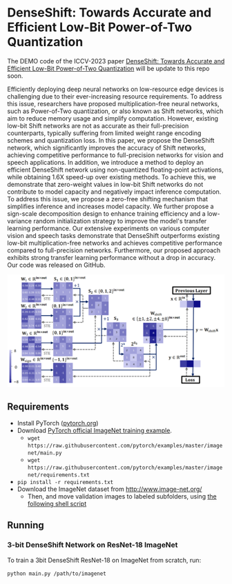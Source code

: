 # DenseShift: Towards Accurate and Efficient Low-Bit Power-of-Two Quantization

The DEMO code of the ICCV-2023 paper [DenseShift: Towards Accurate and Efficient Low-Bit Power-of-Two Quantization](https://openaccess.thecvf.com/content/ICCV2023/html/Li_DenseShift_Towards_Accurate_and_Efficient_Low-Bit_Power-of-Two_Quantization_ICCV_2023_paper.html) will be update to this repo soon.

Efficiently deploying deep neural networks on low-resource edge devices is challenging due to their ever-increasing resource requirements. To address this issue, researchers have proposed multiplication-free neural networks, such as Power-of-Two quantization, or also known as Shift networks, which aim to reduce memory usage and simplify computation. However, existing low-bit Shift networks are not as accurate as their full-precision counterparts, typically suffering from limited weight range encoding schemes and quantization loss. In this paper, we propose the DenseShift network, which significantly improves the accuracy of Shift networks, achieving competitive performance to full-precision networks for vision and speech applications. In addition, we introduce a method to deploy an efficient DenseShift network using non-quantized floating-point activations, while obtaining 1.6X speed-up over existing methods. To achieve this, we demonstrate that zero-weight values in low-bit Shift networks do not contribute to model capacity and negatively impact inference computation. To address this issue, we propose a zero-free shifting mechanism that simplifies inference and increases model capacity. We further propose a sign-scale decomposition design to enhance training efficiency and a low-variance random initialization strategy to improve the model's transfer learning performance. Our extensive experiments on various computer vision and speech tasks demonstrate that DenseShift outperforms existing low-bit multiplication-free networks and achieves competitive performance compared to full-precision networks. Furthermore, our proposed approach exhibits strong transfer learning performance without a drop in accuracy. Our code was released on GitHub.

<p align="center">
<img src="figures/DenseShift3bit-Training.png" alt="Training Diagram of 3-bit DenseShift network" width="540">
</p>

## Requirements

- Install PyTorch ([pytorch.org](http://pytorch.org))
- Download [PyTorch official ImageNet training example](https://github.com/pytorch/examples/tree/master/imagenet).
  - `wget https://raw.githubusercontent.com/pytorch/examples/master/imagenet/main.py`
  - `wget https://raw.githubusercontent.com/pytorch/examples/master/imagenet/requirements.txt`
- `pip install -r requirements.txt`
- Download the ImageNet dataset from http://www.image-net.org/
    - Then, and move validation images to labeled subfolders, using [the following shell script](https://raw.githubusercontent.com/soumith/imagenetloader.torch/master/valprep.sh)

## Running

### 3-bit DenseShift Network on ResNet-18 ImageNet

To train a 3bit DenseShift ResNet-18 on ImageNet from scratch, run:
```train
python main.py /path/to/imagenet
```